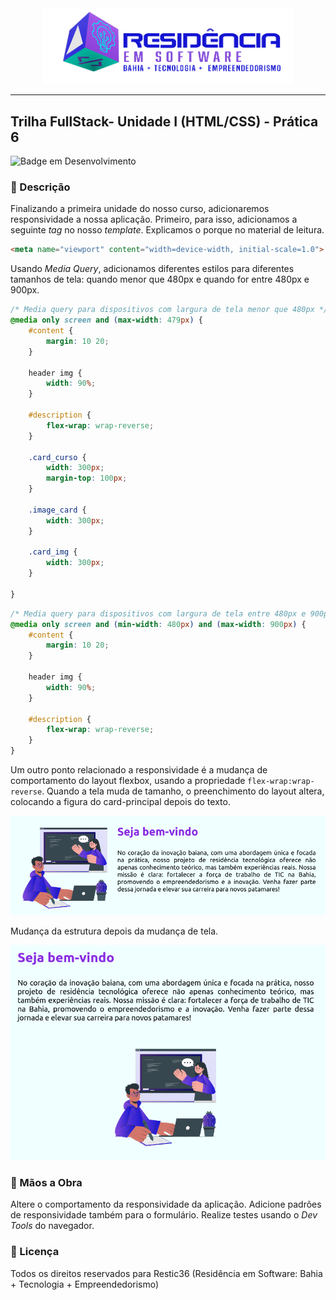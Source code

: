 <div align="center">
<img src="src/images/logo-nav.png" width="400px">
</div>

---

## Trilha FullStack- Unidade I (HTML/CSS) - Prática 6

![Badge em Desenvolvimento](http://img.shields.io/static/v1?label=Linguagem&message=HTML|CSS&color=GREEN&style=for-the-badge)

### :bookmark_tabs: Descrição

Finalizando a primeira unidade do nosso curso, adicionaremos responsividade a nossa aplicação. Primeiro, para isso, adicionamos a seguinte <em>tag</em> no nosso <em>template</em>. Explicamos o porque no material de leitura.

```html
<meta name="viewport" content="width=device-width, initial-scale=1.0">
```
Usando <em>Media Query</em>, adicionamos diferentes estilos para diferentes tamanhos de tela: quando menor que 480px e quando for entre 480px e 900px.

```css
/* Media query para dispositivos com largura de tela menor que 480px */
@media only screen and (max-width: 479px) {
    #content {
        margin: 10 20;
    }

    header img {
        width: 90%;
    }

    #description {
        flex-wrap: wrap-reverse;
    }

    .card_curso {
        width: 300px;
        margin-top: 100px;
    }

    .image_card {
        width: 300px;
    }

    .card_img {
        width: 300px;
    }

}
```

```css
/* Media query para dispositivos com largura de tela entre 480px e 900px */
@media only screen and (min-width: 480px) and (max-width: 900px) {
    #content {
        margin: 10 20;
    }

    header img {
        width: 90%;
    }

    #description {
        flex-wrap: wrap-reverse;
    }
}
```

Um outro ponto relacionado a responsividade é a mudança de comportamento do layout flexbox, usando a propriedade <code>flex-wrap:wrap-reverse</code>. Quando a tela muda de tamanho, o preenchimento do layout altera, colocando a figura do card-principal depois do texto.

![Estrutura com tela maior 900px](src/images/image.png)

Mudança da estrutura depois da mudança de tela.

![Estrutura com tela menor 900px](src/images/image-1.png)

### :hammer: Mãos a Obra

Altere o comportamento da responsividade da aplicação. Adicione padrões de responsividade também para o formulário. Realize testes usando o <em> Dev Tools</em> do navegador.

### :triangular_flag_on_post: Licença
<p>
Todos os direitos reservados para Restic36 (Residência em Software: Bahia + Tecnologia + Empreendedorismo)
</p>